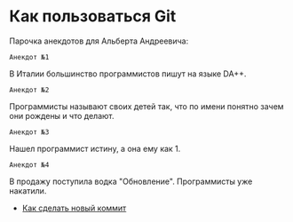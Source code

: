 # Как пользоваться Git

Парочка анекдотов для Альберта Андреевича:

	Анекдот №1
В Италии большинство программистов пишут на языке DA++.

	Анекдот №2
Программисты называют своих детей так, что по имени понятно зачем они рождены и что делают.

	Анекдот №3
Нашел программист истину, а она ему как 1.

	Анекдот №4
В продажу поступила водка "Обновление". Программисты уже накатили.
- [Как сделать новый коммит](./commmit_help.md)
